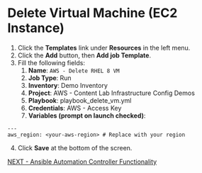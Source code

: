 <h1>Delete Virtual Machine (EC2 Instance)</h1>

1. Click the **Templates** link under **Resources** in the left menu.
2. Click the **Add** button, then **Add job Template**.
3. Fill the following fields:
    1. **Name**: ```AWS - Delete RHEL 8 VM```
    2. **Job Type**: Run
    3. **Inventory**: Demo Inventory
    4. **Project**: AWS - Content Lab Infrastructure Config Demos
    5. **Playbook**: playbook_delete_vm.yml
    6. **Credentials**: AWS - Access Key
    7. **Variables (prompt on launch checked)**:

```
---
aws_region: <your-aws-region> # Replace with your region
```


4. Click **Save** at the bottom of the screen.

[NEXT - Ansible Automation Controller Functionality](page12.md)
